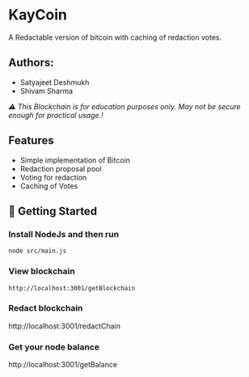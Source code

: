 # KayCoin

A Redactable version of bitcoin with caching of redaction votes.

## Authors:

- Satyajeet Deshmukh
- Shivam Sharma

_⚠️ This Blockchain is for education purposes only. May not be secure enough for practical usage.!_

## Features

- Simple implementation of Bitcoin
- Redaction proposal pool
- Voting for redaction
- Caching of Votes

## 🏁 Getting Started <a name = "getting_started"></a>

### Install NodeJs and then run

```
node src/main.js
```

### View blockchain

```
http://localhost:3001/getBlockchain
```

### Redact blockchain

http://localhost:3001/redactChain

### Get your node balance

http://localhost:3001/getBalance
